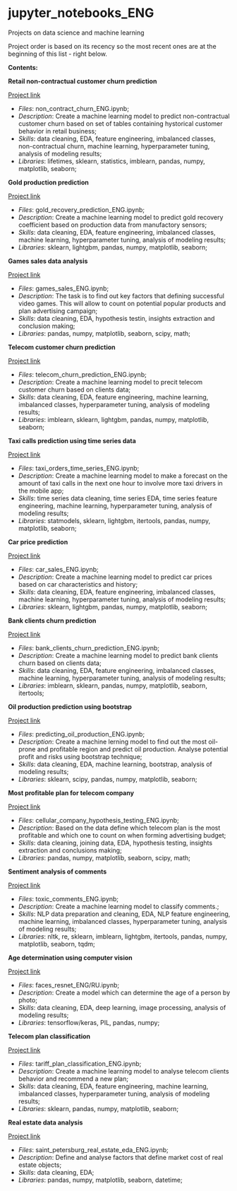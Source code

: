 # jupyter_notebooks_ENG
Projects on data science and machine learning

Project order is based on its recency so the most recent ones are at the beginning of this list - right below.

**Contents:**

**Retail non-contractual customer churn prediction**

[Project link](https://github.com/nikitkuv/jupyter_notebooks/tree/main/%D0%9F%D1%80%D0%BE%D0%B3%D0%BD%D0%BE%D0%B7%20%D0%BA%D0%BE%D0%BD%D1%86%D0%B5%D0%BD%D1%82%D1%80%D0%B0%D1%86%D0%B8%D0%B8%20%D0%B7%D0%BE%D0%BB%D0%BE%D1%82%D0%B0)

   - *Files*: non_contract_churn_ENG.ipynb;
   - *Description*: Create a machine learning model to predict non-contractual customer churn based on set of tables containing hystorical customer behavior in retail business;
   - *Skills*: data cleaning, EDA, feature engineering, imbalanced classes, non-contractual churn, machine learning, hyperparameter tuning, analysis of modeling results;
   - *Libraries*: lifetimes, sklearn, statistics, imblearn, pandas, numpy, matplotlib, seaborn;



**Gold production prediction**

[Project link](https://github.com/nikitkuv/jupyter_notebooks/tree/main/%D0%9F%D1%80%D0%BE%D0%B3%D0%BD%D0%BE%D0%B7%20%D0%BA%D0%BE%D0%BD%D1%86%D0%B5%D0%BD%D1%82%D1%80%D0%B0%D1%86%D0%B8%D0%B8%20%D0%B7%D0%BE%D0%BB%D0%BE%D1%82%D0%B0)

   - *Files*: gold_recovery_prediction_ENG.ipynb;
   - *Description*: Create a machine learning model to predict gold recovery coefficient based on production data from manufactory sensors;
   - *Skills*: data cleaning, EDA, feature engineering, imbalanced classes, machine learning, hyperparameter tuning, analysis of modeling results;
   - *Libraries*: sklearn, lightgbm, pandas, numpy, matplotlib, seaborn;



**Games sales data analysis** 

[Project link](https://github.com/nikitkuv/jupyter_notebooks/tree/main/%D0%90%D0%BD%D0%B0%D0%BB%D0%B8%D0%B7%20%D0%B7%D0%B0%D0%BA%D0%BE%D0%BD%D0%BE%D0%BC%D0%B5%D1%80%D0%BD%D0%BE%D1%81%D1%82%D0%B5%D0%B9%20%D1%83%D1%81%D0%BF%D0%B5%D1%88%D0%BD%D0%BE%D1%81%D1%82%D0%B8%20%D0%B2%D0%B8%D0%B4%D0%B5%D0%BE%D0%B8%D0%B3%D1%80)

   - *Files*: games_sales_ENG.ipynb;
   - *Description*: The task is to find out key factors that defining successful video games. This will allow to count on potential popular products and plan advertising campaign;
   - *Skills*: data cleaning, EDA, hypothesis testin, insights extraction and conclusion making;
   - *Libraries*: pandas, numpy, matplotlib, seaborn, scipy, math;



**Telecom customer churn prediction**

[Project link](https://github.com/nikitkuv/jupyter_notebooks/tree/main/%D0%9F%D1%80%D0%BE%D0%B3%D0%BD%D0%BE%D0%B7%20%D0%BE%D1%82%D1%82%D0%BE%D0%BA%D0%B0%20%D0%BA%D0%BB%D0%B8%D0%B5%D0%BD%D1%82%D0%BE%D0%B2%20%D0%BE%D0%BF%D0%B5%D1%80%D0%B0%D1%82%D0%BE%D1%80%D0%B0%20%D1%81%D0%B2%D1%8F%D0%B7%D0%B8)

   - *Files*: telecom_churn_prediction_ENG.ipynb;
   - *Description*: Create a machine learning model to precit telecom customer churn based on clients data;
   - *Skills*: data cleaning, EDA, feature engineering, machine learning, imbalanced classes, hyperparameter tuning, analysis of modeling results;
   - *Libraries*: imblearn, sklearn, lightgbm, pandas, numpy, matplotlib, seaborn;



**Taxi calls prediction using time series data**

[Project link](https://github.com/nikitkuv/jupyter_notebooks/tree/main/%D0%9F%D1%80%D0%BE%D0%B3%D0%BD%D0%BE%D0%B7%20%D0%BA%D0%BE%D0%BB%D0%B8%D1%87%D0%B5%D1%81%D1%82%D0%B2%D0%B0%20%D0%B7%D0%B0%D0%BA%D0%B0%D0%B7%D0%BE%D0%B2%20%D1%82%D0%B0%D0%BA%D1%81%D0%B8)

   - *Files*: taxi_orders_time_series_ENG.ipynb;
   - *Description*: Create a machine learning model to make a forecast on the amount of taxi calls in the next one hour to involve more taxi drivers in the mobile app;
   - *Skills*: time series data cleaning, time series EDA, time series feature engineering, machine learning, hyperparameter tuning, analysis of modeling results;
   - *Libraries*: statmodels, sklearn, lightgbm, itertools, pandas, numpy, matplotlib, seaborn;



**Car price prediction**

[Project link](https://github.com/nikitkuv/jupyter_notebooks/tree/main/%D0%9E%D0%BF%D1%80%D0%B5%D0%B4%D0%B5%D0%BB%D0%B5%D0%BD%D0%B8%D0%B5%20%D1%81%D1%82%D0%BE%D0%B8%D0%BC%D0%BE%D1%81%D1%82%D0%B8%20%D0%B0%D0%B2%D1%82%D0%BE%D0%BC%D0%BE%D0%B1%D0%B8%D0%BB%D0%B5%D0%B9)

   - *Files*: car_sales_ENG.ipynb;
   - *Description*: Create a machine learning model to predict car prices based on car characteristics and history;
   - *Skills*: data cleaning, EDA, feature engineering, imbalanced classes, machine learning, hyperparameter tuning, analysis of modeling results;
   - *Libraries*: sklearn, lightgbm, pandas, numpy, matplotlib, seaborn;



**Bank clients churn prediction**

[Project link](https://github.com/nikitkuv/jupyter_notebooks/tree/main/%D0%9F%D1%80%D0%BE%D0%B3%D0%BD%D0%BE%D0%B7%20%D0%BE%D1%82%D1%82%D0%BE%D0%BA%D0%B0%20%D0%BA%D0%BB%D0%B8%D0%B5%D0%BD%D1%82%D0%BE%D0%B2%20%D0%B1%D0%B0%D0%BD%D0%BA%D0%B0)

   - *Files*: bank_clients_churn_prediction_ENG.ipynb;
   - *Description*: Create a machine learning model to predict bank clients churn based on clients data;
   - *Skills*: data cleaning, EDA, feature engineering, imbalanced classes, machine learning, hyperparameter tuning, analysis of modeling results;
   - *Libraries*: imblearn, sklearn, pandas, numpy, matplotlib, seaborn, itertools;



**Oil production prediction using bootstrap**

[Project link](https://github.com/nikitkuv/jupyter_notebooks/tree/main/%D0%9F%D1%80%D0%BE%D0%B3%D0%BD%D0%BE%D0%B7%20%D0%B4%D0%BE%D0%B1%D1%8B%D1%87%D0%B8%20%D0%BD%D0%B5%D1%84%D1%82%D0%B8)

   - *Files*: predicting_oil_production_ENG.ipynb;
   - *Description*: Create a machine lerning model to find out the most oil-prone and profitable region and predict oil production. Analyse potential profit and risks using bootstrap technique;
   - *Skills*: data cleaning, EDA, machine learning, bootstrap, analysis of modeling results;
   - *Libraries*: sklearn, scipy, pandas, numpy, matplotlib, seaborn;



**Most profitable plan for telecom company**

[Project link](https://github.com/nikitkuv/jupyter_notebooks/tree/main/%D0%9E%D0%BF%D1%80%D0%B5%D0%B4%D0%B5%D0%BB%D0%B5%D0%BD%D0%B8%D0%B5%20%D0%BF%D0%B5%D1%80%D1%81%D0%BF%D0%B5%D0%BA%D1%82%D0%B8%D0%B2%D0%BD%D0%BE%D0%B3%D0%BE%20%D1%82%D0%B0%D1%80%D0%B8%D1%84%D0%B0%20%D0%B4%D0%BB%D1%8F%20%D1%82%D0%B5%D0%BB%D0%B5%D0%BA%D0%BE%D0%BC%20%D0%BA%D0%BE%D0%BC%D0%BF%D0%B0%D0%BD%D0%B8%D0%B8)

   - *Files*: cellular_company_hypothesis_testing_ENG.ipynb;
   - *Description*: Based on the data define which telecom plan is the most profitable and which one to count on when forming advertising budget;
   - *Skills*: data cleaning, joining data, EDA, hypothesis testing, insights extraction and conclusions making;
   - *Libraries*: pandas, numpy, matplotlib, seaborn, scipy, math;



**Sentiment analysis of comments**

[Project link](https://github.com/nikitkuv/jupyter_notebooks/tree/main/%D0%A1%D0%B5%D0%BD%D1%82%D0%B8%D0%BC%D0%B5%D0%BD%D1%82%D0%B0%D0%BD%D0%B0%D0%BB%D0%B8%D0%B7%20%D0%BA%D0%BE%D0%BC%D0%BC%D0%B5%D0%BD%D1%82%D0%B0%D1%80%D0%B8%D0%B5%D0%B2)

   - *Files*: toxic_comments_ENG.ipynb;
   - *Description*: Create a machine learning model to classify comments.;
   - *Skills*: NLP data preparation and cleaning, EDA, NLP feature engineering, machine learning, imbalanced classes, hyperparameter tuning, analysis of modeling results;
   - *Libraries*: nltk, re, sklearn, imblearn, lightgbm, itertools, pandas, numpy, matplotlib, seaborn, tqdm;



**Age determination using computer vision**

[Project link](https://github.com/nikitkuv/jupyter_notebooks/tree/main/%D0%9E%D0%BF%D1%80%D0%B5%D0%B4%D0%B5%D0%BB%D0%B5%D0%BD%D0%B8%D0%B5%20%D0%B2%D0%BE%D0%B7%D1%80%D0%B0%D1%81%D1%82%D0%B0%20%D0%BF%D0%BE%20%D1%84%D0%BE%D1%82%D0%BE)

   - *Files*: faces_resnet_ENG/RU.ipynb;
   - *Description*: Create a model which can determine the age of a person by photo;
   - *Skills*: data cleaning, EDA, deep learning, image processing, analysis of modeling results;
   - *Libraries*: tensorflow/keras, PIL, pandas, numpy;



**Telecom plan classification**

[Project link](https://github.com/nikitkuv/jupyter_notebooks/tree/main/%D0%A0%D0%B5%D0%BA%D0%BE%D0%BC%D0%B5%D0%BD%D0%B4%D0%B0%D1%86%D0%B8%D1%8F%20%D1%82%D0%B0%D1%80%D0%B8%D1%84%D0%B0%20%D0%BC%D0%BE%D0%B1%D0%B8%D0%BB%D1%8C%D0%BD%D0%BE%D0%B9%20%D1%81%D0%B2%D1%8F%D0%B7%D0%B8)

   - *Files*: tariff_plan_classification_ENG.ipynb;
   - *Description*: Create a machine learning model to analyse telecom clients behavior and recommend a new plan;
   - *Skills*: data cleaning, EDA, feature engineering, machine learning, imbalanced classes, hyperparameter tuning, analysis of modeling results;
   - *Libraries*: sklearn, pandas, numpy, matplotlib, seaborn;



**Real estate data analysis**

[Project link](https://github.com/nikitkuv/jupyter_notebooks/tree/main/%D0%98%D1%81%D1%81%D0%BB%D0%B5%D0%B4%D0%BE%D0%B2%D0%B0%D0%BD%D0%B8%D0%B5%20%D0%BE%D0%B1%D1%8A%D1%8F%D0%B2%D0%BB%D0%B5%D0%BD%D0%B8%D0%B9%20%D0%BE%20%D0%BF%D1%80%D0%BE%D0%B4%D0%B0%D0%B6%D0%B5%20%D0%BA%D0%B2%D0%B0%D1%80%D1%82%D0%B8%D1%80)

   - *Files*: saint_petersburg_real_estate_eda_ENG.ipynb;
   - *Description*: Define and analyse factors that define market cost of real estate objects;
   - *Skills*: data cleaning, EDA;
   - *Libraries*: pandas, numpy, matplotlib, seaborn, datetime;
